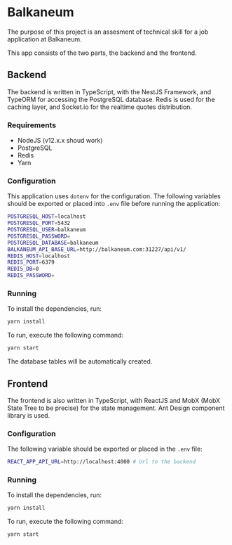 # Balkaneum

The purpose of this project is an assesment of technical skill for a job application at Balkaneum.

This app consists of the two parts, the backend and the frontend.
## Backend
The backend is written in TypeScript, with the NestJS Framework, and TypeORM for accessing the PostgreSQL database. Redis is used for the caching layer, and Socket.io for the realtime quotes distribution.

### Requirements
- NodeJS (v12.x.x shoud work)
- PostgreSQL
- Redis
- Yarn

### Configuration
This application uses `dotenv` for the configuration. The following variables should be exported or placed into `.env` file before running the application:
```bash
POSTGRESQL_HOST=localhost
POSTGRESQL_PORT=5432
POSTGRESQL_USER=balkaneum
POSTGRESQL_PASSWORD=
POSTGRESQL_DATABASE=balkaneum
BALKANEUM_API_BASE_URL=http://balkaneum.com:31227/api/v1/
REDIS_HOST=localhost
REDIS_PORT=6379
REDIS_DB=0
REDIS_PASSWORD=
```

### Running
To install the dependencies, run:
```bash
yarn install
```
To run, execute the following command:
```bash
yarn start
```
The database tables will be automatically created.

## Frontend
The frontend is also written in TypeScript, with ReactJS and MobX (MobX State Tree to be precise) for the state management. Ant Design component library is used.

### Configuration
The following variable should be exported or placed in the `.env` file:

```bash
REACT_APP_API_URL=http://localhost:4000 # Url to the backend
```

### Running
To install the dependencies, run:
```bash
yarn install
```
To run, execute the following command:
```bash
yarn start
```